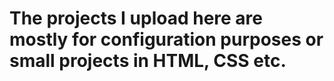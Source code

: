 # The projects I upload here are mostly for configuration purposes or small projects in HTML, CSS etc.
